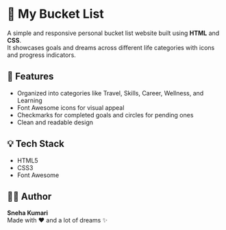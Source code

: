 # 🌟 My Bucket List

A simple and responsive personal bucket list website built using **HTML** and **CSS**.  
It showcases goals and dreams across different life categories with icons and progress indicators.

## 🚀 Features
- Organized into categories like Travel, Skills, Career, Wellness, and Learning
- Font Awesome icons for visual appeal
- Checkmarks for completed goals and circles for pending ones
- Clean and readable design

## 💡 Tech Stack
- HTML5  
- CSS3  
- Font Awesome

## 🙋‍♀️ Author
**Sneha Kumari**  
Made with ❤️ and a lot of dreams ✨

